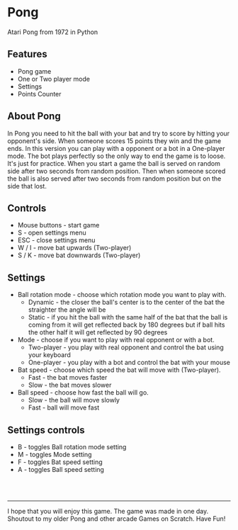 # Pong
Atari Pong from 1972 in Python

## Features
* Pong game
* One or Two player mode
* Settings
* Points Counter

## About Pong
In Pong you need to hit the ball with your bat and try to score by hitting your opponent's side. When someone scores 15 points they win and the game ends. In this version you can play with a opponent or a bot in a One-player mode. The bot plays perfectly so the only way to end the game is to loose. It's just for practice. When you start a game the ball is served on random side after two seconds from random position. Then when someone scored the ball is also served after two seconds from random position but on the side that lost.

## Controls
* Mouse buttons - start game
* S - open settings menu
* ESC - close settings menu
* W / I - move bat upwards (Two-player)
* S / K - move bat downwards (Two-player)

## Settings
* Ball rotation mode - choose which rotation mode you want to play with.
    * Dynamic - the closer the ball's center is to the center of the bat the straighter the angle will be
    * Static - if you hit the ball with the same half of the bat that the ball is coming from it will get reflected back by 180 degrees but if ball hits the other half it will get reflected by 90 degrees
* Mode - choose if you want to play with real opponent or with a bot.
    * Two-player - you play with real opponent and control the bat using your keyboard
    * One-player - you play with a bot and control the bat with your mouse
* Bat speed - choose which speed the bat will move with (Two-player).
    * Fast - the bat moves faster
    * Slow - the bat moves slower
* Ball speed - choose how fast the ball will go.
    * Slow - the ball will move slowly
    * Fast - ball will move fast

## Settings controls
* B - toggles Ball rotation mode setting
* M - toggles Mode setting
* F - toggles Bat speed setting
* A - toggles Ball speed setting
 
<br>
<br>

---
I hope that you will enjoy this game. The game was made in one day. Shoutout to my older Pong and other arcade Games on Scratch. Have Fun!
